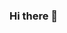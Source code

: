 ### Hi there 👋

<!--
**Sunanda01/Sunanda01** is a ✨ _special_ ✨ repository because its `README.md` (this file) appears on your GitHub profile.

Here are some ideas to get you started:

- 🌱 I’m currently learning MERNSTACK Development, Data Structures 
- 📫 How to reach me: sunandasadhukhan1@gmail.com
-->
